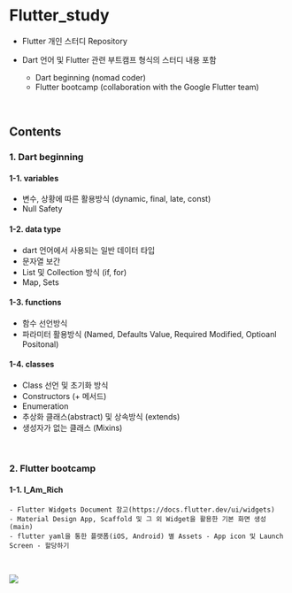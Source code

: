 # Flutter_study
- Flutter 개인 스터디 Repository
- Dart 언어 및 Flutter 관련 부트캠프 형식의 스터디 내용 포함
   
  - Dart beginning (nomad coder)  
  - Flutter bootcamp (collaboration with the Google Flutter team)

<br>

## Contents

### 1️. Dart beginning
#### 1-1. variables
  - 변수, 상황에 따른 활용방식 (dynamic, final, late, const)
  - Null Safety

#### 1-2. data type
  - dart 언어에서 사용되는 일반 데이터 타입
  - 문자열 보간
  - List 및 Collection 방식 (if, for)
  - Map, Sets

#### 1-3. functions
  - 함수 선언방식
  - 파라미터 활용방식 (Named, Defaults Value, Required Modified, Optioanl Positonal)

#### 1-4. classes
  - Class 선언 및 초기화 방식
  - Constructors (+ 메서드)
  - Enumeration
  - 추상화 클래스(abstract) 및 상속방식 (extends)
  - 생성자가 없는 클래스 (Mixins)

<br>

### 2. Flutter bootcamp
#### 1-1. I_Am_Rich
    - Flutter Widgets Document 참고(https://docs.flutter.dev/ui/widgets)
    - Material Design App, Scaffold 및 그 외 Widget을 활용한 기본 화면 생성 (main)
    - flutter yaml을 통한 플랫폼(iOS, Android) 별 Assets - App icon 및 Launch Screen - 할당하기


<br>

<a href="https://hits.seeyoufarm.com"><img src="https://hits.seeyoufarm.com/api/count/incr/badge.svg?url=https%3A%2F%2Fgithub.com%2Fonthelots%2FScoop&count_bg=%230CC0DF&title_bg=%23555555&icon=&icon_color=%23E7E7E7&title=hits&edge_flat=false"/></a>
